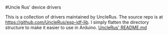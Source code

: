 #Uncle Rus' device drivers

This is a collection of drivers maintained by UncleRus.  The source repo is at https://github.com/UncleRus/esp-idf-lib.  I simply flatten the directory structure to make it easier to use in Arduino.
[UncleRus' README.md](src-README.md)
